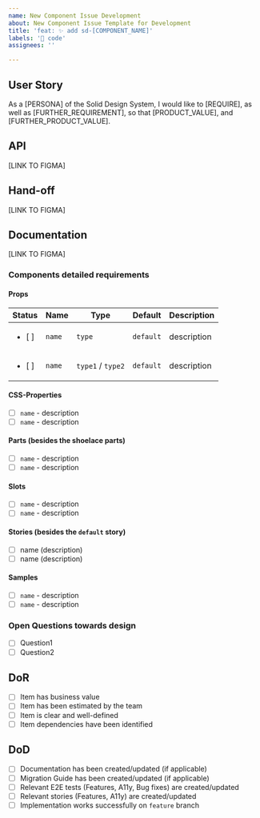```yaml
---
name: New Component Issue Development
about: New Component Issue Template for Development
title: 'feat: ✨ add sd-[COMPONENT_NAME]'
labels: '🔧 code'
assignees: ''

---
```


## User Story
As a [PERSONA] of the Solid Design System, I would like to [REQUIRE], as well as [FURTHER_REQUIREMENT], so that [PRODUCT_VALUE], and [FURTHER_PRODUCT_VALUE].

## API
[LINK TO FIGMA]
## Hand-off
[LINK TO FIGMA]
## Documentation
[LINK TO FIGMA]

### Components detailed requirements
#### Props
| Status | Name | Type | Default | Description |
| ------------- | ------------- | ------------- | ------------- | ------------- |
| <ul><li>[ ] </li></ul>  | `name` | `type` | `default` | description |
| <ul><li>[ ] </li></ul>  | `name` | `type1` / `type2` | `default` | description |


#### CSS-Properties
  - [ ] `name` - description
  - [ ] `name` - description
#### Parts (besides the shoelace parts)
  - [ ] `name` - description
  - [ ] `name` - description
#### Slots
  - [ ] `name` - description
  - [ ] `name` - description
#### Stories (besides the `default` story)
  - [ ] name (description)
  - [ ] name (description)
#### Samples
  - [ ] `name` - description
  - [ ] `name` - description

### Open Questions towards design
- [ ] Question1
- [ ] Question2

## DoR
- [ ] Item has business value
- [ ] Item has been estimated by the team
- [ ] Item is clear and well-defined
- [ ] Item dependencies have been identified

## DoD
- [ ] Documentation has been created/updated (if applicable)
- [ ] Migration Guide has been created/updated (if applicable)
- [ ] Relevant E2E tests (Features, A11y, Bug fixes) are created/updated
- [ ] Relevant stories (Features, A11y) are created/updated
- [ ] Implementation works successfully on `feature` branch
